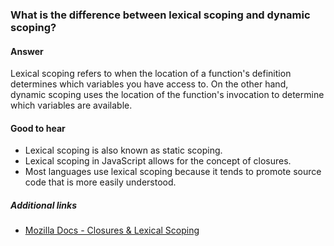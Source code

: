 ### What is the difference between lexical scoping and dynamic scoping?

#### Answer

Lexical scoping refers to when the location of a function's definition determines which variables you have access to. On the other hand, dynamic scoping uses the location of the function's invocation to determine which variables are available.

#### Good to hear

- Lexical scoping is also known as static scoping.
- Lexical scoping in JavaScript allows for the concept of closures.
- Most languages use lexical scoping because it tends to promote source code that is more easily understood.

##### Additional links

* [Mozilla Docs - Closures & Lexical Scoping](https://developer.mozilla.org/en-US/docs/Web/JavaScript/Closures)

<!-- tags: (javascript) -->

<!-- expertise: (1) -->
